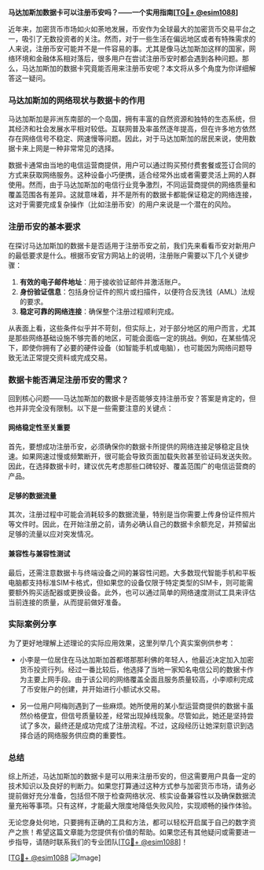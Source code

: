 **马达加斯加数据卡可以注册币安吗？——一个实用指南[[TG💪+ @esim1088](https://t.me/s/esim1088)]**

近年来，加密货币市场如火如荼地发展，币安作为全球最大的加密货币交易平台之一，吸引了无数投资者的关注。然而，对于一些生活在偏远地区或者有特殊需求的人来说，注册币安可能并不是一件容易的事。尤其是像马达加斯加这样的国家，网络环境和金融体系相对落后，很多用户在尝试注册币安时都会遇到各种问题。那么，马达加斯加的数据卡究竟能否用来注册币安呢？本文将从多个角度为你详细解答这一疑问。

### 马达加斯加的网络现状与数据卡的作用

马达加斯加是非洲东南部的一个岛国，拥有丰富的自然资源和独特的生态系统，但其经济和社会发展水平相对较低。互联网普及率虽然逐年提高，但在许多地方依然存在网络信号不稳定、网速慢等问题。因此，对于马达加斯加的居民来说，使用数据卡来上网是一种非常常见的选择。

数据卡通常由当地的电信运营商提供，用户可以通过购买预付费套餐或签订合同的方式来获取网络服务。这种设备小巧便携，适合经常外出或者需要灵活上网的人群使用。然而，由于马达加斯加的电信行业竞争激烈，不同运营商提供的网络质量和覆盖范围各有差异。这就意味着，并不是所有的数据卡都能保证稳定的网络连接，这对于需要完成复杂操作（比如注册币安）的用户来说是一个潜在的风险。

### 注册币安的基本要求

在探讨马达加斯加的数据卡是否适用于注册币安之前，我们先来看看币安对新用户的最低要求是什么。根据币安官方网站上的说明，注册账户需要以下几个关键步骤：

1. **有效的电子邮件地址**：用于接收验证邮件并激活账户。
2. **身份验证信息**：包括身份证件的照片或扫描件，以便符合反洗钱（AML）法规的要求。
3. **稳定可靠的网络连接**：确保整个注册过程顺利完成。

从表面上看，这些条件似乎并不苛刻，但实际上，对于部分地区的用户而言，尤其是那些网络基础设施不够完善的地区，可能会面临一定的挑战。例如，在某些情况下，即使你拥有了必要的硬件设备（如智能手机或电脑），也可能因为网络问题导致无法正常提交资料或完成交易。

### 数据卡能否满足注册币安的需求？

回到核心问题——马达加斯加的数据卡是否能够支持注册币安？答案是肯定的，但也并非完全没有限制。以下是一些需要注意的关键点：

#### 网络稳定性至关重要
首先，要想成功注册币安，必须确保你的数据卡所提供的网络连接足够稳定且快速。如果网速过慢或频繁断开，很可能会导致页面加载失败甚至验证码发送失败。因此，在选择数据卡时，建议优先考虑那些口碑较好、覆盖范围广的电信运营商的产品。

#### 足够的数据流量
其次，注册过程中可能会消耗较多的数据流量，特别是当你需要上传身份证件照片等文件时。因此，在开始注册之前，请务必确认自己的数据卡余额充足，并预留出足够的流量以应对突发情况。

#### 兼容性与兼容性测试
最后，还需注意数据卡与终端设备之间的兼容性问题。大多数现代智能手机和平板电脑都支持标准SIM卡格式，但如果您的设备仅限于特定类型的SIM卡，则可能需要额外购买适配器或更换设备。此外，也可以通过简单的网络速度测试工具来评估当前连接的质量，从而提前做好准备。

### 实际案例分享

为了更好地理解上述理论的实际应用效果，这里列举几个真实案例供参考：

- 小李是一位居住在马达加斯加首都塔那那利佛的年轻人，他最近决定加入加密货币投资行列。经过一番比较后，他选择了当地一家知名电信公司的数据卡作为主要上网手段。由于该公司的网络覆盖全面且服务质量较高，小李顺利完成了币安账户的创建，并开始进行小额试水交易。
  
- 另一位用户阿梅则遇到了一些麻烦。她所使用的某小型运营商提供的数据卡虽然价格便宜，但信号质量较差，经常出现掉线现象。尽管如此，她还是坚持尝试了多次，最终还是成功完成了注册流程。不过，这段经历让她深刻意识到选择合适的网络服务供应商的重要性。

### 总结

综上所述，马达加斯加的数据卡是可以用来注册币安的，但这需要用户具备一定的技术知识以及良好的判断力。如果您打算通过这种方式参与加密货币市场，请务必提前做好充分准备，包括但不限于检查网络状况、核实设备兼容性以及确保数据流量充裕等事项。只有这样，才能最大限度地降低失败风险，实现顺畅的操作体验。

无论您身处何地，只要拥有正确的工具和方法，都可以轻松开启属于自己的数字资产之旅！希望这篇文章能为您提供有价值的帮助。如果您还有其他疑问或需要进一步指导，请随时联系我们的专业团队[[TG💪+ @esim1088](https://t.me/s/esim1088)]！

[[TG💪+ @esim1088](https://t.me/s/esim1088) ![Image](https://i.postimg.cc/4NQfJmqS/Snipaste-2025-05-13-00-14-12.png)]
